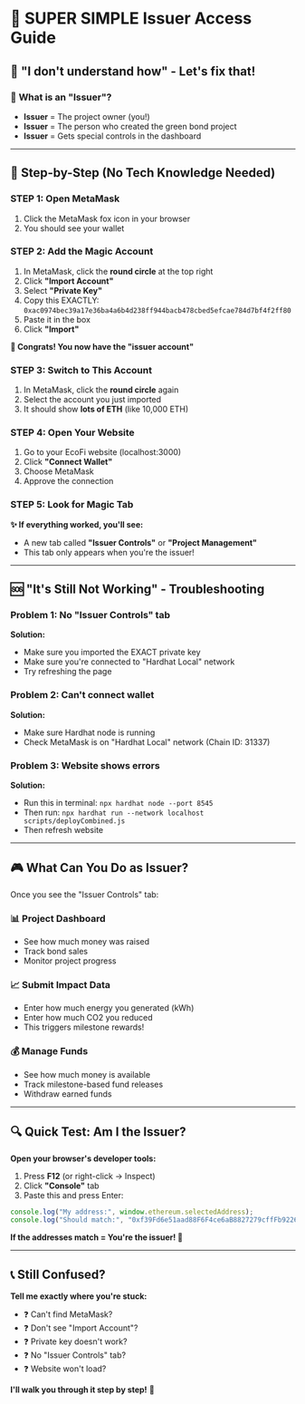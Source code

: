 # 🔰 SUPER SIMPLE Issuer Access Guide

## 🤔 "I don't understand how" - Let's fix that!

### 📱 **What is an "Issuer"?**
- **Issuer** = The project owner (you!)
- **Issuer** = The person who created the green bond project
- **Issuer** = Gets special controls in the dashboard

---

## 🎯 **Step-by-Step (No Tech Knowledge Needed)**

### **STEP 1: Open MetaMask**
1. Click the MetaMask fox icon in your browser
2. You should see your wallet

### **STEP 2: Add the Magic Account**
1. In MetaMask, click the **round circle** at the top right
2. Click **"Import Account"**
3. Select **"Private Key"**
4. Copy this EXACTLY: `0xac0974bec39a17e36ba4a6b4d238ff944bacb478cbed5efcae784d7bf4f2ff80`
5. Paste it in the box
6. Click **"Import"**

**🎉 Congrats! You now have the "issuer account"**

### **STEP 3: Switch to This Account**
1. In MetaMask, click the **round circle** again
2. Select the account you just imported
3. It should show **lots of ETH** (like 10,000 ETH)

### **STEP 4: Open Your Website**
1. Go to your EcoFi website (localhost:3000)
2. Click **"Connect Wallet"**
3. Choose MetaMask
4. Approve the connection

### **STEP 5: Look for Magic Tab**
**✨ If everything worked, you'll see:**
- A new tab called **"Issuer Controls"** or **"Project Management"**
- This tab only appears when you're the issuer!

---

## 🆘 **"It's Still Not Working" - Troubleshooting**

### **Problem 1: No "Issuer Controls" tab**
**Solution:** 
- Make sure you imported the EXACT private key
- Make sure you're connected to "Hardhat Local" network
- Try refreshing the page

### **Problem 2: Can't connect wallet**
**Solution:**
- Make sure Hardhat node is running
- Check MetaMask is on "Hardhat Local" network (Chain ID: 31337)

### **Problem 3: Website shows errors**
**Solution:**
- Run this in terminal: `npx hardhat node --port 8545`
- Then run: `npx hardhat run --network localhost scripts/deployCombined.js`
- Then refresh website

---

## 🎮 **What Can You Do as Issuer?**

Once you see the "Issuer Controls" tab:

### **📊 Project Dashboard**
- See how much money was raised
- Track bond sales
- Monitor project progress

### **📈 Submit Impact Data**
- Enter how much energy you generated (kWh)
- Enter how much CO2 you reduced
- This triggers milestone rewards!

### **💰 Manage Funds**
- See how much money is available
- Track milestone-based fund releases
- Withdraw earned funds

---

## 🔍 **Quick Test: Am I the Issuer?**

**Open your browser's developer tools:**
1. Press **F12** (or right-click → Inspect)
2. Click **"Console"** tab
3. Paste this and press Enter:
```javascript
console.log("My address:", window.ethereum.selectedAddress);
console.log("Should match:", "0xf39Fd6e51aad88F6F4ce6aB8827279cffFb92266");
```

**If the addresses match = You're the issuer! 🎉**

---

## 📞 **Still Confused?**

**Tell me exactly where you're stuck:**
- ❓ Can't find MetaMask?
- ❓ Don't see "Import Account"?
- ❓ Private key doesn't work?
- ❓ No "Issuer Controls" tab?
- ❓ Website won't load?

**I'll walk you through it step by step!** 🤝